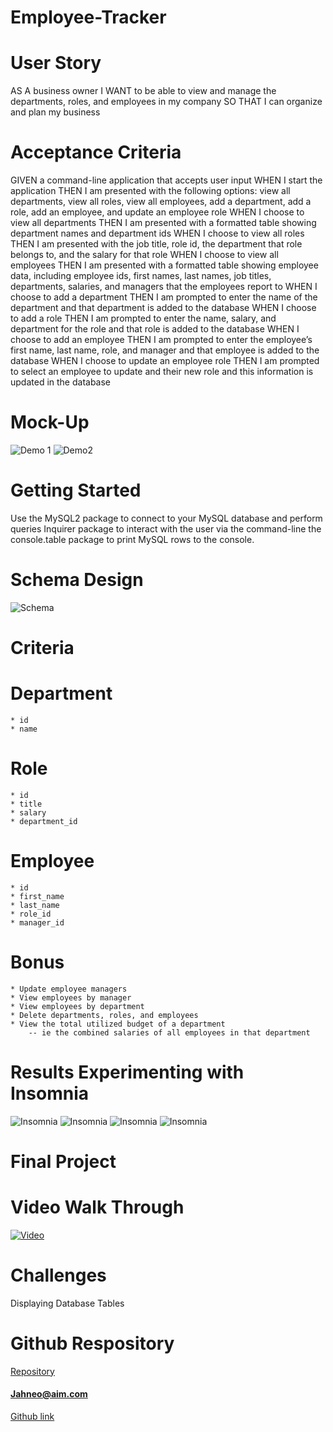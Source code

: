 # Employee-Tracker
# User Story
AS A business owner
I WANT to be able to view and manage the departments, roles, and employees in my company
SO THAT I can organize and plan my business
# Acceptance Criteria
GIVEN a command-line application that accepts user input
WHEN I start the application
THEN I am presented with the following options: view all departments, view all roles, view all employees, add a department, add a role, add an employee, and update an employee role
WHEN I choose to view all departments
THEN I am presented with a formatted table showing department names and department ids
WHEN I choose to view all roles
THEN I am presented with the job title, role id, the department that role belongs to, and the salary for that role
WHEN I choose to view all employees
THEN I am presented with a formatted table showing employee data, including employee ids, first names, last names, job titles, departments, salaries, and managers that the employees report to
WHEN I choose to add a department
THEN I am prompted to enter the name of the department and that department is added to the database
WHEN I choose to add a role
THEN I am prompted to enter the name, salary, and department for the role and that role is added to the database
WHEN I choose to add an employee
THEN I am prompted to enter the employee’s first name, last name, role, and manager and that employee is added to the database
WHEN I choose to update an employee role
THEN I am prompted to select an employee to update and their new role and this information is updated in the database 
# Mock-Up
![Demo 1](./assets/images/demo-01.gif)
![Demo2](./assets/images/demo-02.png)
# Getting Started
Use the MySQL2 package to connect to your MySQL database and perform queries
 Inquirer package to interact with the user via the command-line
 the console.table package to print MySQL rows to the console.
# Schema Design
![Schema](./assets/images/schema.png)
# Criteria
# Department
    * id
    * name
# Role
    * id
    * title
    * salary
    * department_id
# Employee
    * id
    * first_name
    * last_name
    * role_id
    * manager_id
# Bonus
    * Update employee managers
    * View employees by manager
    * View employees by department
    * Delete departments, roles, and employees
    * View the total utilized budget of a department 
        -- ie the combined salaries of all employees in that department
# Results Experimenting with Insomnia
![Insomnia](./assets/images/insomnia1.PNG)
![Insomnia](./assets/images/insomnia_delete.png)
![Insomnia](./assets/images/insomnia_post.png)
![Insomnia](./assets/images/insomnia3.png)
# Final Project
# Video Walk Through
[![Video](./assets/images/video.png)](https://drive.google.com/file/d/1WEg2YiynahJ0_TvB1UwRRLqOroxEKsz9/preview)
# Challenges
Displaying Database Tables 

# Github Respository
[Repository](https://github.com/Jahneo/Employee-Tracker)

#### [Jahneo@aim.com](mailto:Jahneo@aim.com)
  [Github link](https://github.com/Jahneo) 

